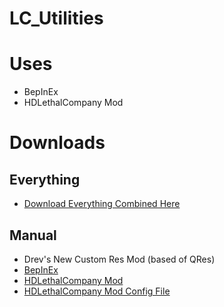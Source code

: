 # LC_Utilities


# Uses
- BepInEx
- HDLethalCompany Mod
  
# Downloads
## Everything
- [Download Everything Combined Here](https://codeload.github.com/DrevilYT/LC_Utilities/zip/refs/heads/main)
## Manual
- Drev's New Custom Res Mod (based of QRes)
- [BepInEx](https://github.com/BepInEx/BepInEx/releases/download/v5.4.22/BepInEx_x64_5.4.22.0.zip)
- [HDLethalCompany Mod](https://thunderstore.io/package/download/Sligili/HDLethalCompany/1.5.6/)
- [HDLethalCompany Mod Config File]()
